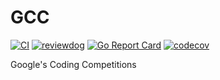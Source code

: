 # GCC
[![CI](https://github.com/lupinthe14th/GCC/actions/workflows/go.yml/badge.svg)](https://github.com/lupinthe14th/GCC/actions/workflows/go.yml)
[![reviewdog](https://github.com/lupinthe14th/GCC/actions/workflows/reviewdog.yml/badge.svg)](https://github.com/lupinthe14th/GCC/actions/workflows/reviewdog.yml)
[![Go Report Card](https://goreportcard.com/badge/github.com/lupinthe14th/GCC)](https://goreportcard.com/report/github.com/lupinthe14th/GCC)
[![codecov](https://codecov.io/gh/lupinthe14th/GCC/branch/main/graph/badge.svg?token=Xn2qR1g5HB)](https://codecov.io/gh/lupinthe14th/GCC)

Google's Coding Competitions
